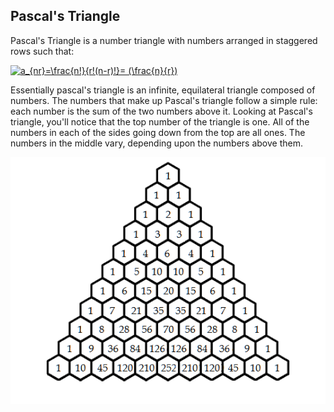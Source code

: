 ## Pascal's Triangle 
Pascal's Triangle is a number triangle with numbers arranged in staggered rows such that: 

<a href="https://www.codecogs.com/eqnedit.php?latex=a_{nr}=\frac{n!}{r!(n-r)!}=&space;(\frac{n}{r})" target="_blank"><img src="https://latex.codecogs.com/gif.latex?a_{nr}=\frac{n!}{r!(n-r)!}=&space;(\frac{n}{r})" title="a_{nr}=\frac{n!}{r!(n-r)!}= (\frac{n}{r})" /></a>

Essentially pascal's triangle is an infinite, equilateral triangle composed of numbers. The numbers that make up Pascal's triangle follow a simple rule: each number is the sum of the two numbers above it. Looking at Pascal's triangle, you'll notice that the top number of the triangle is one. All of the numbers in each of the sides going down from the top are all ones. The numbers in the middle vary, depending upon the numbers above them. 

![Diagram1](https://github.com/Jzbonner/ProgrammingConcepts/blob/master/img-media/pascals.png?raw=true)


